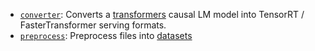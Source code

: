* [`converter`](./converter): Converts a [transformers](https://huggingface.co/docs/transformers) causal LM model into TensorRT / FasterTransformer serving formats.
* [`preprocess`](./preprocess): Preprocess files into [datasets](https://huggingface.co/docs/datasets)

